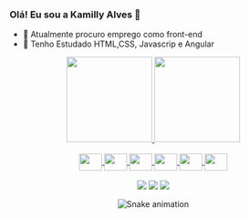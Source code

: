 ### Olá! Eu sou a Kamilly Alves 👋


- 🔭 Atualmente procuro emprego como front-end
- 🌱 Tenho Estudado HTML,CSS, Javascrip e Angular

<div align="center" >
<a href="https://beacons.ai/kamilly-alves">
  <img height="150em" src="https://github-readme-stats.vercel.app/api?username=kamilly-alves&show_icons-true&theme=dracula&include_all_comits-true&count_private-true"/>
  <img height="150em" src="https://github-readme-stats.vercel.app/api/top-langs/?username=kamilly-alves&layout=compact&langs_count=168&theme=dracula"/>
  

  
<div align="center" valign="top"><br>
<img align="center" height="30" width="40" src="https://cdn.jsdelivr.net/gh/devicons/devicon/icons/html5/html5-original.svg" />
<img align="center" height="30" width="40" src="https://cdn.jsdelivr.net/gh/devicons/devicon/icons/css3/css3-original.svg" />
<img align="center" height="30" width="40" src="https://cdn.jsdelivr.net/gh/devicons/devicon/icons/javascript/javascript-original.svg" />
<img align="center" height="30" width="40" src="https://cdn.jsdelivr.net/gh/devicons/devicon/icons/angularjs/angularjs-original.svg" />
<img align="center" height="30" width="40" src="https://cdn.jsdelivr.net/gh/devicons/devicon/icons/nodejs/nodejs-original.svg" />
<img align="center" height="30" width="40" src="https://cdn.jsdelivr.net/gh/devicons/devicon/icons/visualstudio/visualstudio-plain.svg" /></br>
  
<div align="center" valign="top"><br>
<a href="https://instagram.com/kamilly_alves" target="_blank"><img src="https://img.shields.io/badge/-Instagram-%23E4405F?style=for-the-badge&logo=instagram&logoColor=white" target="_blank"></a>
<a href = "mailto:contato@kamilly7840@gmail.com"><img src="https://img.shields.io/badge/Gmail-D14836?style=for-the-badge&logo=gmail&logoColor=white" target="_blank"></a>
<a href="https://www.linkedin.com/in/kamilly-alves" target="_blank"><img src="https://img.shields.io/badge/-LinkedIn-%230077B5?style=for-the-badge&logo=linkedin&logoColor=white" target="_blank"></a> 
  
   ![Snake animation](https://github.com/kamilly-alves/kamilly-alves/blob/output/github-contribution-grid-snake.svg)
</div>


  
 
 
 
